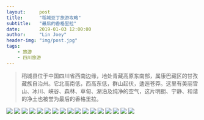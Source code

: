 ```yaml
---
layout:     post
title:      "稻城亚丁旅游攻略"
subtitle:   "最后的香格里拉"
date:       2019-01-03 12:00:00
author:     "Lin Joey"
header-img: "img/post.jpg"
tags:
    - 旅游
    - 四川旅游
---
```

>稻城县位于中国四川省西南边缘，地处青藏高原东南部，属康巴藏区的甘孜藏族自治州。它北高南低，西高东低，群山起伏，逶迤苍莽。这里有美丽雪山、冰川、峡谷、森林、草甸、湖泊及纯净的空气，这片明朗、宁静、和谐的净土也被誉为最后的香格里拉。

![](https://linjoey-image.oss-cn-beijing.aliyuncs.com/我是驴友-稻城亚丁_页面_01.jpg)
![](https://linjoey-image.oss-cn-beijing.aliyuncs.com/我是驴友-稻城亚丁_页面_02.jpg)
![](https://linjoey-image.oss-cn-beijing.aliyuncs.com/我是驴友-稻城亚丁_页面_03.jpg)
![](https://linjoey-image.oss-cn-beijing.aliyuncs.com/我是驴友-稻城亚丁_页面_04.jpg)
![](https://linjoey-image.oss-cn-beijing.aliyuncs.com/我是驴友-稻城亚丁_页面_05.jpg)
![](https://linjoey-image.oss-cn-beijing.aliyuncs.com/我是驴友-稻城亚丁_页面_06.jpg)
![](https://linjoey-image.oss-cn-beijing.aliyuncs.com/我是驴友-稻城亚丁_页面_07.jpg)
![](https://linjoey-image.oss-cn-beijing.aliyuncs.com/我是驴友-稻城亚丁_页面_08.jpg)
![](https://linjoey-image.oss-cn-beijing.aliyuncs.com/我是驴友-稻城亚丁_页面_09.jpg)
![](https://linjoey-image.oss-cn-beijing.aliyuncs.com/我是驴友-稻城亚丁_页面_10.jpg)
![](https://linjoey-image.oss-cn-beijing.aliyuncs.com/我是驴友-稻城亚丁_页面_11.jpg)
![](https://linjoey-image.oss-cn-beijing.aliyuncs.com/我是驴友-稻城亚丁_页面_12.jpg)
![](https://linjoey-image.oss-cn-beijing.aliyuncs.com/我是驴友-稻城亚丁_页面_13.jpg)
![](https://linjoey-image.oss-cn-beijing.aliyuncs.com/我是驴友-稻城亚丁_页面_14.jpg)
![](https://linjoey-image.oss-cn-beijing.aliyuncs.com/我是驴友-稻城亚丁_页面_15.jpg)
![](https://linjoey-image.oss-cn-beijing.aliyuncs.com/我是驴友-稻城亚丁_页面_16.jpg)
![](https://linjoey-image.oss-cn-beijing.aliyuncs.com/我是驴友-稻城亚丁_页面_17.jpg)
